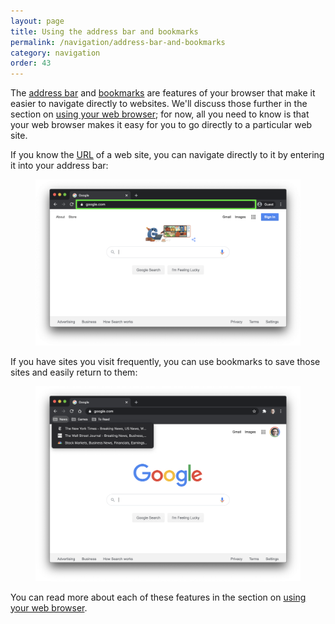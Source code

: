 ```yaml
---
layout: page
title: Using the address bar and bookmarks
permalink: /navigation/address-bar-and-bookmarks
category: navigation
order: 43
---
```


The [address bar](/browser/address-bar) and [bookmarks](/browser/bookmarks) are features of your browser that make it easier to navigate directly to websites. We'll discuss those further in the section on [using your web browser](/browser); for now, all you need to know is that your web browser makes it easy for you to go directly to a particular web site.

If you know the [URL](/how-the-internet-works/urls) of a web site, you can navigate directly to it by entering it into your address bar:

<figure class="image">
  <img src="/images/address-bar.png" alt="A browser with the address bar highlighted">
</figure>

If you have sites you visit frequently, you can use bookmarks to save those sites and easily return to them:

<figure class="image">
  <img src="/images/bookmarks.png" alt="A browser window with bookmarks displayed">
</figure>

You can read more about each of these features in the section on [using your web browser](/browser).